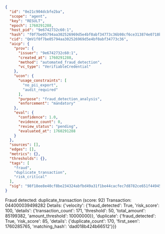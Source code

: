 ```json
{
  "id": "0e21c904dcbfe2ba",
  "scope": "agent",
  "key": "RESULT",
  "epoch": 1760291288,
  "host_pid": "9e6742732c60:1",
  "hash": "f0f7be05794aa302526969d5e4bf0abf34773c36b98cf6ce313874e0718bf491",
  "cid": "QmV1f0f7be05794aa302526969d5e4bf0abf34773c36",
  "aicp": {
    "prov": {
      "issuer": "9e6742732c60:1",
      "created_at": 1760291288,
      "method": "automated_fraud_detection",
      "vc_type": "VerifiableCredential"
    },
    "ucon": {
      "usage_constraints": [
        "no_pii_export",
        "audit_required"
      ],
      "purpose": "fraud_detection_analysis",
      "enforcement": "mandatory"
    },
    "eval": {
      "confidence": 1.0,
      "evidence_count": 0,
      "review_status": "pending",
      "evaluated_at": 1760291288
    }
  },
  "sources": [],
  "edges": [],
  "metrics": {},
  "thresholds": {},
  "tags": [
    "fraud",
    "duplicate_transaction",
    "risk_critical"
  ],
  "sig": "98f18ee8e40cf8be234324abfbd49a31f1be44cacfec7d8782ce651f4494508f"
}
```

Fraud detected: duplicate_transaction (score: 92)
Transaction: 044000039498282
Details: {'velocity': {'fraud_detected': True, 'risk_score': 100, 'details': {'transaction_count': 171, 'threshold': 50, 'total_amount': 85199382, 'amount_threshold': 10000000}}, 'duplicate': {'fraud_detected': True, 'risk_score': 85, 'details': {'duplicate_count': 170, 'first_seen': 1760285765, 'matching_hash': 'dad018b424b66512'}}}